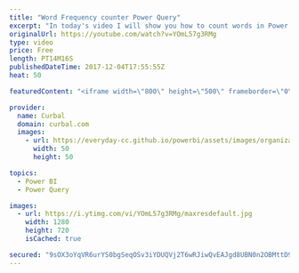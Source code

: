 ```yaml
---
title: "Word Frequency counter Power Query"
excerpt: "In today's video I will show you how to count words in Power Query. I will be following Chris Webbs awesome tutorial: https://blog.crossjoin.co.uk/2013/03/15/finding-shakespeares-favourite-words-with-data-explorer/   Looking for a download file? Go to our Download Center: https://curbal.com/donwload-center"
originalUrl: https://youtube.com/watch?v=YOmL57g3RMg
type: video
price: Free
length: PT14M16S
publishedDateTime: 2017-12-04T17:55:55Z
heat: 50

featuredContent: "<iframe width=\"800\" height=\"500\" frameborder=\"0\" src=\"https://www.youtube.com/embed/YOmL57g3RMg\" allow=\"accelerometer; autoplay; encrypted-media; gyroscope; picture-in-picture\" allowfullscreen></iframe>"

provider:
  name: Curbal
  domain: curbal.com
  images:
    - url: https://everyday-cc.github.io/powerbi/assets/images/organizations/curbal.com-50x50.jpg
      width: 50
      height: 50

topics:
  - Power BI
  - Power Query

images:
  - url: https://i.ytimg.com/vi/YOmL57g3RMg/maxresdefault.jpg
    width: 1280
    height: 720
    isCached: true

secured: "9sOX3oYqVR6urYS0bgSeqOSv3iYDUQVj2T6wRJiwQvEAJgd8UBN0n2OBMttD9zmsGiPtqD0yuHkdJ1SDhdTEBZd6Fb+wnVxS4d5meTJJbn1GHc/E1OY7xyG40T6EMe4X5I8f+nFFtE2yelINxh2lzXE3R5xwZkIZAeTyL/wkQ4Kyd5T+oVAs/4b0yFUfDqdpnYpFgpRzrIBk9cYqn566w2bmA2X1Amd7cEjM5Cg2kFFnaMcSWsLNxKzfxDIt42zYYAULSoa1cbJJ/b5yqz3FMKRz0gLWjX0HWoqpNt6n1QxacGb8unfiUFFg3kyA1tA/DLKCu2Yvp4yYQq1HeXVYeg2zCQR8VSBWb3l6yGWj0taCRV0QnltTSWXHvlGV+hVk60C8KecPpf9zQBOcoFYWpBu8LylBrapY+3/euC2VbMc=;iLqKkgfDBaqJjiqoq9nqLA=="
---
```


